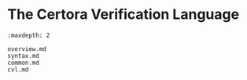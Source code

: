 The Certora Verification Language
=================================

```{toctree}
:maxdepth: 2

overview.md
syntax.md
common.md
cvl.md
```


